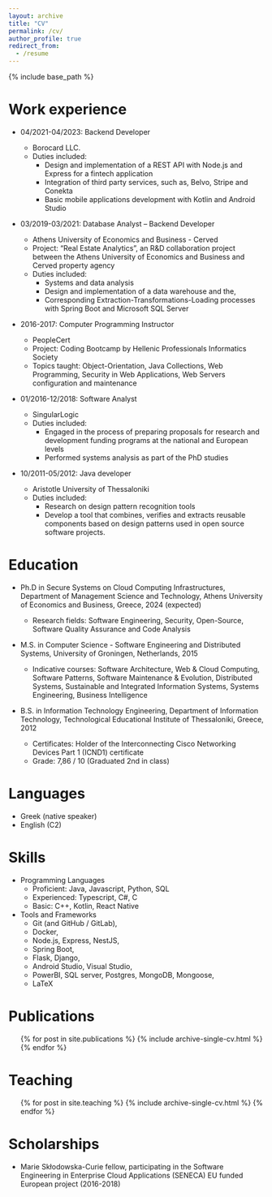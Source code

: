 ```yaml
---
layout: archive
title: "CV"
permalink: /cv/
author_profile: true
redirect_from:
  - /resume
---
```


{% include base_path %}

Work experience
======
* 04/2021-04/2023: Backend Developer
  * Borocard LLC.
  * Duties included:
    * Design and implementation of a REST API with Node.js and Express for a fintech application
    * Integration of third party services, such as, Belvo, Stripe and Conekta
    * Basic mobile applications development with Kotlin and Android Studio

* 03/2019-03/2021: Database Analyst – Backend Developer
  * Athens University of Economics and Business - Cerved
  * Project: “Real Estate Analytics”, an R&D collaboration project between the Athens University of Economics and Business and Cerved property agency
  * Duties included:
    * Systems and data analysis
    * Design and implementation of a data warehouse and the,
    * Corresponding Extraction-Transformations-Loading processes with Spring Boot and Microsoft SQL Server

* 2016-2017: Computer Programming Instructor
  * PeopleCert
  * Project: Coding Bootcamp by Hellenic Professionals Informatics Society
  * Topics taught: Object-Orientation, Java Collections, Web Programming, Security in Web Applications, Web Servers configuration and maintenance

* 01/2016-12/2018: Software Analyst
  * SingularLogic
  * Duties included:
    * Engaged in the process of preparing proposals for research and development funding programs at the national and European levels
    * Performed systems analysis as part of the PhD studies

* 10/2011-05/2012: Java developer
  * Aristotle University of Thessaloniki
  * Duties included:
    * Research on design pattern recognition tools
    * Develop a tool that combines, verifies and extracts reusable components based on design patterns used in open source software projects.


Education
======
* Ph.D in Secure Systems on Cloud Computing Infrastructures, Department of Management Science and Technology, Athens University of Economics and Business, Greece, 2024 (expected)
  * Research fields: Software Engineering, Security, Open-Source, Software Quality Assurance and Code Analysis


* M.S. in Computer Science - Software Engineering and Distributed Systems, University of Groningen, Netherlands, 2015
  * Indicative courses: Software Architecture, Web & Cloud Computing, Software Patterns, Software Maintenance & Evolution, Distributed Systems, Sustainable and Integrated Information Systems, Systems Engineering, Business Intelligence


* B.S. in Information Technology Engineering, Department of Information Technology, Technological Educational Institute of Thessaloniki, Greece, 2012
  * Certificates: Holder of the Interconnecting Cisco Networking Devices Part 1 (ICND1) certificate
  * Grade: 7,86 / 10 (Graduated 2nd in class)

Languages
======
* Greek (native speaker)
* English (C2)


Skills
======
* Programming Languages
  * Proficient: Java, Javascript, Python, SQL
  * Experienced: Typescript, C#, C
  * Basic: C++, Kotlin, React Native
* Tools and Frameworks
  * Git (and GitHub / GitLab),
  * Docker,
  * Node.js, Express, NestJS,
  * Spring Boot,
  * Flask, Django,
  * Android Studio, Visual Studio,
  * PowerBI, SQL server, Postgres, MongoDB, Mongoose,
  * LaTeX

Publications
======
  <ul>{% for post in site.publications %}
    {% include archive-single-cv.html %}
  {% endfor %}</ul>

<!-- Talks
======
  <ul>{% for post in site.talks %}
    {% include archive-single-talk-cv.html %}
  {% endfor %}</ul> -->

Teaching
======
  <ul>{% for post in site.teaching %}
    {% include archive-single-cv.html %}
  {% endfor %}</ul>

Scholarships
======
* Marie Skłodowska-Curie fellow, participating in the Software Engineering in Enterprise Cloud Applications (SENECA) EU funded European project (2016-2018)

